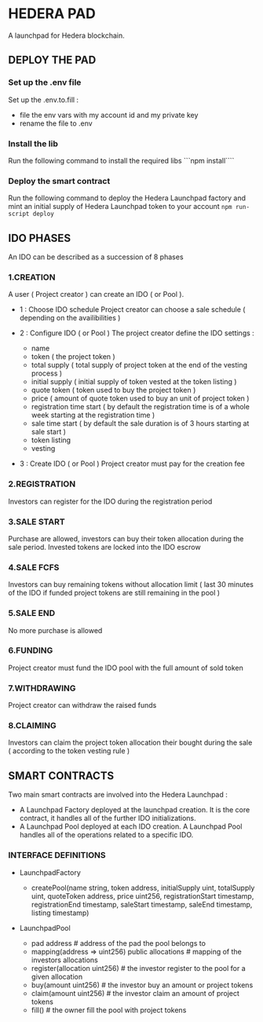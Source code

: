 # HEDERA PAD
A launchpad for Hedera blockchain. 

## DEPLOY THE PAD 
 
### Set up the .env file
Set up the .env.to.fill :
- file the env vars with my account id and my private key
- rename the file to .env

### Install the lib
Run the following command to install the required libs 
```npm install````

### Deploy the smart contract
Run the following command to deploy the Hedera Launchpad factory and mint an initial supply of Hedera Launchpad token to your account
```npm run-script deploy```

## IDO PHASES
An IDO can be described as a succession of 8 phases 

### 1.CREATION 
A user ( Project creator ) can create an IDO ( or Pool ).

- 1 : Choose IDO schedule 
Project creator can choose a sale schedule ( depending on the availibilities )

- 2 : Configure IDO ( or Pool )
The project creator define the IDO settings : 
    - name
    - token ( the project token )
    - total supply ( total supply of project token at the end of the vesting process )
    - initial supply ( initial supply of token vested at the token listing )
    - quote token ( token used to buy the project token )
    - price ( amount of quote token used to buy an unit of project token )
    - registration time start ( by default the registration time is of a whole week starting at the registration time )
    - sale time start ( by default the sale duration is of 3 hours starting at sale start )
    - token listing
    - vesting 

- 3 : Create IDO ( or Pool )
Project creator must pay for the creation fee

### 2.REGISTRATION
Investors can register for the IDO during the registration period

### 3.SALE START
Purchase are allowed, investors can buy their token allocation during the sale period. Invested tokens are locked into the IDO escrow

### 4.SALE FCFS
Investors can buy remaining tokens without allocation limit ( last 30 minutes of the IDO if funded project tokens are still remaining in the pool )

### 5.SALE END
No more purchase is allowed

### 6.FUNDING
Project creator must fund the IDO pool with the full amount of sold token

### 7.WITHDRAWING
Project creator can withdraw the raised funds

### 8.CLAIMING
Investors can claim the project token allocation their bought during the sale ( according to the token vesting rule )


## SMART CONTRACTS
Two main smart contracts are involved into the Hedera Launchpad :
- A Launchpad Factory deployed at the launchpad creation. It is the core contract, it handles all of the further IDO initializations.
- A Launchpad Pool deployed at each IDO creation. A Launchpad Pool handles all of the operations related to a specific IDO. 


### INTERFACE DEFINITIONS
- LaunchpadFactory
    - createPool(name string, token address, initialSupply uint, totalSupply uint, quoteToken address, price uint256, registrationStart timestamp, registrationEnd timestamp, saleStart timestamp, saleEnd timestamp, listing timestamp)

- LaunchpadPool
    - pad address                                       # address of the pad the pool belongs to
    - mapping(address => uint256) public allocations    # mapping of the investors allocations
    - register(allocation uint256)                      # the investor register to the pool for a given allocation
    - buy(amount uint256)                               # the investor buy an amount or project tokens
    - claim(amount uint256)                             # the investor claim an amount of project tokens
    - fill()                                            # the owner fill the pool with project tokens